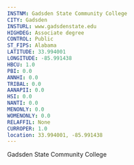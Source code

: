```yaml
---
INSTNM: Gadsden State Community College
CITY: Gadsden
INSTURL: www.gadsdenstate.edu
HIGHDEG: Associate degree
CONTROL: Public
ST_FIPS: Alabama
LATITUDE: 33.994001
LONGITUDE: -85.991438
HBCU: 1.0
PBI: 0.0
ANNHI: 0.0
TRIBAL: 0.0
AANAPII: 0.0
HSI: 0.0
NANTI: 0.0
MENONLY: 0.0
WOMENONLY: 0.0
RELAFFIL: None
CURROPER: 1.0
location: 33.994001, -85.991438
---
```

Gadsden State Community College